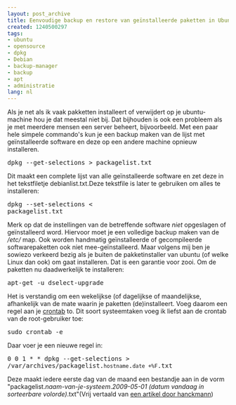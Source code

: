 ```yaml
---
layout: post_archive
title: Eenvoudige backup en restore van geïnstalleerde paketten in Ubuntu.
created: 1240500297
tags:
- ubuntu
- opensource
- dpkg
- Debian
- backup-manager
- backup
- apt
- administratie
lang: nl
---
```

Als je net als ik vaak pakketten installeert of verwijdert op je ubuntu-machine hou je dat meestal niet bij. Dat bijhouden is ook een probleem als je met meerdere mensen een server beheert, bijvoorbeeld. Met een paar hele simpele commando's kun je een backup maken van de lijst met geïnstalleerde software en deze op een andere machine opnieuw installeren. <pre>dpkg --get-selections > packagelist.txt</pre>Dit maakt een complete lijst van alle geïnstalleerde software en zet deze in het tekstfiletje debianlist.txt.Deze tekstfile is later te gebruiken om alles te installeren: <pre>dpkg --set-selections < packagelist.txt</pre>Merk op dat de instellingen van de betreffende software _niet_ opgeslagen of geïnstalleerd word. Hiervoor moet je een volledige backup maken van de _/etc/_ map. Ook worden handmatig geïnstalleerde of gecompileerde softwarepaketten ook niet mee-geïnstalleerd. Maar volgens mij ben je sowiezo verkeerd bezig als je buiten de pakketinstaller van ubuntu (of welke Linux dan ook) om gaat installeren. Dat is een garantie voor zooi. Om de paketten nu daadwerkelijk te installeren:<pre>apt-get -u dselect-upgrade</pre>Het is verstandig om een wekelijkse (of dagelijkse of maandelijkse, afhankelijk van de mate waarin je paketten (de)installeert. Voeg daarom een regel aan je [crontab](https://help.ubuntu.com/community/CronHowto) to. Dit soort systeemtaken voeg ik liefst aan de crontab van de root-gebruiker toe: <pre>sudo crontab -e</pre>Daar voer je een nieuwe regel in:<pre>0 0 1 * * dpkg --get-selections > /var/archives/packagelist.`hostname`.`date +%F`.txt</pre>Deze maakt iedere eerste dag van de maand een bestandje aan in de vorm "packagelist._naam-van-je-systeem_._2009-05-01 (datum vandaag in sorteerbare volorde)_.txt"(Vrij vertaald van [een artikel door hanckmann](http://www.hanckmann.net/?q=node/27))
